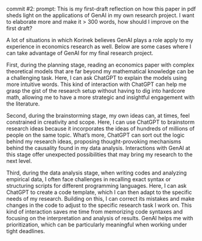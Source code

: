 commit #2:
prompt: This is my first-draft reflection on how this paper in pdf sheds light on the applications of GenAI in my own research project. I want to elaborate more and make it > 300 words, how should I improve on the first draft?

A lot of situations in which Korinek believes GenAI plays a role apply to my experience in economics research as well. Below are some cases where I can take advantage of GenAI for my final research project. 

First, during the planning stage, reading an economics paper with complex theoretical models that are far beyond my mathematical knowledge can be a challenging task. Here, I can ask ChatGPT to explain the models using more intuitive words. This kind of interaction with ChatGPT can help me grasp the gist of the research setup without having to dig into hardcore math, allowing me to have a more strategic and insightful engagement with the literature. 

Second, during the brainstorming stage, my own ideas can, at times, feel constrained in creativity and scope. Here, I can use ChatGPT to brainstorm research ideas because it incorporates the ideas of hundreds of millions of people on the same topic. What’s more, ChatGPT can sort out the logic behind my research ideas, proposing thought-provoking mechanisms behind the causality found in my data analysis. Interactions with GenAI at this stage offer unexpected possibilities that may bring my research to the next level. 

Third, during the data analysis stage, when writing codes and analyzing empirical data, I often face challenges in recalling exact syntax or structuring scripts for different programming languages. Here, I can ask ChatGPT to create a code template, which I can then adapt to the specific needs of my research. Building on this, I can correct its mistakes and make changes in the code to adjust to the specific research task I work on. This kind of interaction saves me time from memorizing code syntaxes and focusing on the interpretation and analysis of results. GenAI helps me with prioritization, which can be particularly meaningful when working under tight deadlines. 

